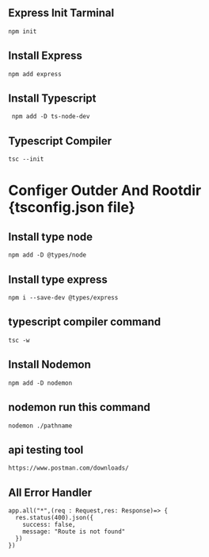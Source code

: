 ## Express Init Tarminal

```
npm init

```

## Install Express

```
npm add express
```

## Install Typescript

```
 npm add -D ts-node-dev
```

## Typescript Compiler
```
tsc --init

```

# Configer Outder And Rootdir {tsconfig.json file}

## Install type node

```
npm add -D @types/node
```
## Install type express
```
npm i --save-dev @types/express

```

## typescript compiler command
```
tsc -w
```

## Install Nodemon

```
npm add -D nodemon

```

## nodemon run this command
```
nodemon ./pathname
```

## api testing tool 

```
https://www.postman.com/downloads/
```

## All Error Handler
```
app.all("*",(req : Request,res: Response)=> {
  res.status(400).json({
    success: false,
    message: "Route is not found"
  })
})
```